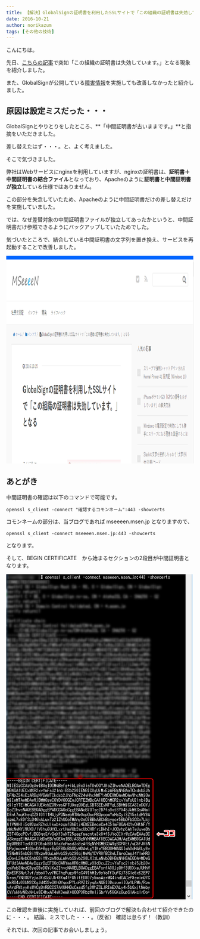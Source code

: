 ```yaml
---
title: 【解決】GlobalSignの証明書を利用したSSLサイトで「この組織の証明書は失効しています。」となる
date: 2016-10-21
author: norikazum
tags: [その他の技術]
---
```


こんにちは。

先日、[こちらの記事](https://mseeeen.msen.jp/suddenly-expired-with-ssl-cert-by-global-sign/)で突如「この組織の証明書は失効しています。」となる現象を紹介しました。

また、GlobalSignが公開している[障害情報](https://jp.globalsign.com/info/detail.php?no=1476381069)を実施しても改善しなかったと紹介しました。

## 原因は設定ミスだった・・・ 
GlobalSignとやりとりをしたところ、**「中間証明書が古いままです。」**と指摘をいただきました。

差し替えたはず・・・。と、よく考えました。

そこで気づきました。

弊社はWebサービスにnginxを利用していますが、nginxの証明書は、**証明書＋中間証明書の結合ファイル**となっており、Apacheのように**証明書と中間証明書が独立**している仕様ではありません。

この部分を失念していたため、Apacheのように中間証明書だけの差し替えだけを実施していました。

では、なぜ差替対象の中間証明書ファイルが独立してあったかというと、中間証明書だけ参照できるようにバックアップしていたためでした。

気づいたところで、結合している中間証明書の文字列を置き換え、サービスを再起動することで改善しました。

<a href="images/suddenly-expired-with-ssl-cert-by-global-sign-2-1.png"><img src="images/suddenly-expired-with-ssl-cert-by-global-sign-2-1.png" alt="2016-10-17_20h09_09" width="1072" height="557" class="alignnone size-full wp-image-3049" /></a>

## あとがき

中間証明書の確認は以下のコマンドで可能です。

```
openssl s_client -connect "確認するコモンネーム":443 -showcerts
```

コモンネームの部分は、当ブログであれば mseeeen.msen.jp となりますので、
```
openssl s_client -connect mseeeen.msen.jp:443 -showcerts
```
となります。

そして、BEGIN CERTIFICATE　から始まるセクションの2段目が中間証明書となります。

<a href="images/suddenly-expired-with-ssl-cert-by-global-sign-2-2.png"><img src="images/suddenly-expired-with-ssl-cert-by-global-sign-2-2.png" alt="2016-10-17_20h06_40" width="500" height="872" class="alignnone size-full wp-image-3048" /></a>

この確認を直後に実施していれば、前回のブログで解決も合わせて紹介できたのに・・・。
結論、ミスでした・・・。（反省）
確認は怠らず！（教訓）

それでは、次回の記事でお会いしましょう。